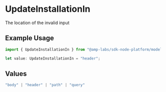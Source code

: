 # UpdateInstallationIn

The location of the invalid input

## Example Usage

```typescript
import { UpdateInstallationIn } from "@amp-labs/sdk-node-platform/models/errors";

let value: UpdateInstallationIn = "header";
```

## Values

```typescript
"body" | "header" | "path" | "query"
```